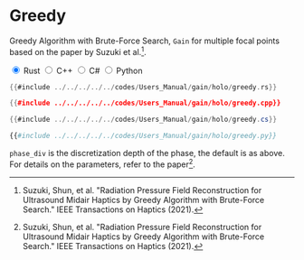 # Greedy

Greedy Algorithm with Brute-Force Search, `Gain` for multiple focal points based on the paper by Suzuki et al.[^suzuki2021].

<div class="tabs">
<input id="rust_tab_api" type="radio" class="tab" name="tab_api" checked>
<label class="tab_item" n=4 for="rust_tab_api">Rust</label>
<input id="cpp_tab_api" type="radio" class="tab" name="tab_api">
<label class="tab_item" n=4 for="cpp_tab_api">C++</label>
<input id="cs_tab_api" type="radio" class="tab" name="tab_api">
<label class="tab_item" n=4 for="cs_tab_api">C#</label>
<input id="python_tab_api" type="radio" class="tab" name="tab_api">
<label class="tab_item" n=4 for="python_tab_api">Python</label>

```rust
{{#include ../../../../../codes/Users_Manual/gain/holo/greedy.rs}}
```

```cpp
{{#include ../../../../../codes/Users_Manual/gain/holo/greedy.cpp}}
```

```cs
{{#include ../../../../../codes/Users_Manual/gain/holo/greedy.cs}}
```

```python
{{#include ../../../../../codes/Users_Manual/gain/holo/greedy.py}}
```
</div>

`phase_div` is the discretization depth of the phase, the default is as above.
For details on the parameters, refer to the paper[^suzuki2021].

[^suzuki2021]: Suzuki, Shun, et al. "Radiation Pressure Field Reconstruction for Ultrasound Midair Haptics by Greedy Algorithm with Brute-Force Search." IEEE Transactions on Haptics (2021).
